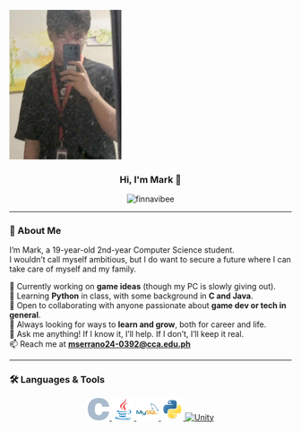 <p align="left">
  <img src="pitcha.jpg" width="200">
</p>
<h3 align="center">Hi, I'm Mark 👋</h3>

<p align="center"> 
  <img src="https://komarev.com/ghpvc/?username=finnavibee&label=Profile%20views&color=0e75b6&style=flat" alt="finnavibee" /> 
</p>

---

### 👨 About Me  
I’m Mark, a 19-year-old 2nd-year Computer Science student.  
I wouldn’t call myself ambitious, but I do want to secure a future where I can take care of myself and my family.  

🔭 Currently working on **game ideas** (though my PC is slowly giving out).  
🌱 Learning **Python** in class, with some background in **C and Java**.  
👯 Open to collaborating with anyone passionate about **game dev or tech in general**.  
🤝 Always looking for ways to **learn and grow**, both for career and life.  
💬 Ask me anything! If I know it, I’ll help. If I don’t, I’ll keep it real.  
📫 Reach me at **mserrano24-0392@cca.edu.ph**  

---

### 🛠️ Languages & Tools  
<p align="center"> 
  <a href="https://www.cprogramming.com/" target="_blank" rel="noreferrer"> 
    <img src="https://raw.githubusercontent.com/devicons/devicon/master/icons/c/c-original.svg" alt="C" width="40" height="40"/> 
  </a> 
  <a href="https://www.java.com" target="_blank" rel="noreferrer"> 
    <img src="https://raw.githubusercontent.com/devicons/devicon/master/icons/java/java-original.svg" alt="Java" width="40" height="40"/> 
  </a> 
  <a href="https://www.mysql.com/" target="_blank" rel="noreferrer"> 
    <img src="https://raw.githubusercontent.com/devicons/devicon/master/icons/mysql/mysql-original-wordmark.svg" alt="MySQL" width="40" height="40"/> 
  </a> 
  <a href="https://www.python.org" target="_blank" rel="noreferrer"> 
    <img src="https://raw.githubusercontent.com/devicons/devicon/master/icons/python/python-original.svg" alt="Python" width="40" height="40"/> 
  </a> 
  <a href="https://unity.com/" target="_blank" rel="noreferrer"> 
    <img src="https://www.vectorlogo.zone/logos/unity3d/unity3d-icon.svg" alt="Unity" width="40" height="40"/> 
  </a> 
</p>
